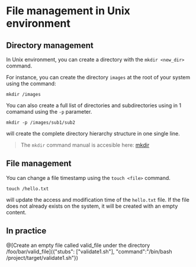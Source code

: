 # File management in Unix environment

## Directory management

In Unix environment, you can create a directory with the `mkdir <new_dir>` command.

For instance, you can create the directory `images` at the root of your system using the command:
```
mkdir /images
```

You can also create a full list of directories and subdirectories using in 1 comamand using the `-p` parameter.
```
mkdir -p /images/sub1/sub2
```
will create the complete directory hierarchy structure in one single line.

> The `mkdir` command manual is accesible here: [mkdir](http://man7.org/linux/man-pages/man1/mkdir.1.html)

## File management

You can change a file timestamp using the `touch <file>` command.
```
touch /hello.txt
```
will update the access and modification time of the `hello.txt` file. If the file does not already exists on the system, it will be created with an empty content.

## In practice
@[Create an empty file called valid_file under the directory /foo/bar/valid_file]({"stubs": ["validate1.sh"], "command":"/bin/bash /project/target/validate1.sh"})
